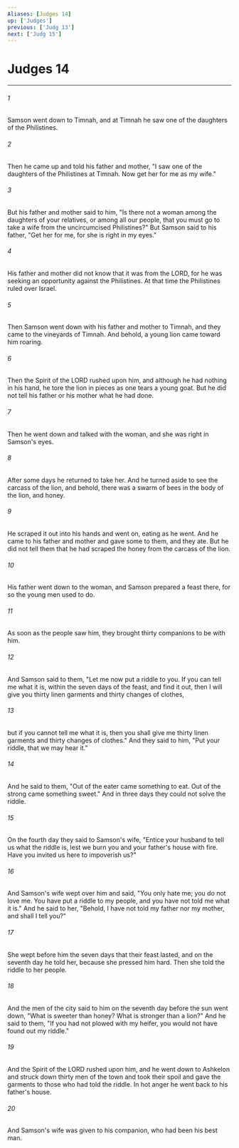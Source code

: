 ```yaml
---
Aliases: [Judges 14]
up: ['Judges']
previous: ['Judg 13']
next: ['Judg 15']
---
```

# Judges 14
***



###### 1 
Samson went down to Timnah, and at Timnah he saw one of the daughters of the Philistines. 

###### 2 
Then he came up and told his father and mother, "I saw one of the daughters of the Philistines at Timnah. Now get her for me as my wife." 

###### 3 
But his father and mother said to him, "Is there not a woman among the daughters of your relatives, or among all our people, that you must go to take a wife from the uncircumcised Philistines?" But Samson said to his father, "Get her for me, for she is right in my eyes." 

###### 4 
His father and mother did not know that it was from the LORD, for he was seeking an opportunity against the Philistines. At that time the Philistines ruled over Israel. 

###### 5 
Then Samson went down with his father and mother to Timnah, and they came to the vineyards of Timnah. And behold, a young lion came toward him roaring. 

###### 6 
Then the Spirit of the LORD rushed upon him, and although he had nothing in his hand, he tore the lion in pieces as one tears a young goat. But he did not tell his father or his mother what he had done. 

###### 7 
Then he went down and talked with the woman, and she was right in Samson's eyes. 

###### 8 
After some days he returned to take her. And he turned aside to see the carcass of the lion, and behold, there was a swarm of bees in the body of the lion, and honey. 

###### 9 
He scraped it out into his hands and went on, eating as he went. And he came to his father and mother and gave some to them, and they ate. But he did not tell them that he had scraped the honey from the carcass of the lion. 

###### 10 
His father went down to the woman, and Samson prepared a feast there, for so the young men used to do. 

###### 11 
As soon as the people saw him, they brought thirty companions to be with him. 

###### 12 
And Samson said to them, "Let me now put a riddle to you. If you can tell me what it is, within the seven days of the feast, and find it out, then I will give you thirty linen garments and thirty changes of clothes, 

###### 13 
but if you cannot tell me what it is, then you shall give me thirty linen garments and thirty changes of clothes." And they said to him, "Put your riddle, that we may hear it." 

###### 14 
And he said to them, "Out of the eater came something to eat. Out of the strong came something sweet." And in three days they could not solve the riddle. 

###### 15 
On the fourth day they said to Samson's wife, "Entice your husband to tell us what the riddle is, lest we burn you and your father's house with fire. Have you invited us here to impoverish us?" 

###### 16 
And Samson's wife wept over him and said, "You only hate me; you do not love me. You have put a riddle to my people, and you have not told me what it is." And he said to her, "Behold, I have not told my father nor my mother, and shall I tell you?" 

###### 17 
She wept before him the seven days that their feast lasted, and on the seventh day he told her, because she pressed him hard. Then she told the riddle to her people. 

###### 18 
And the men of the city said to him on the seventh day before the sun went down, "What is sweeter than honey? What is stronger than a lion?" And he said to them, "If you had not plowed with my heifer, you would not have found out my riddle." 

###### 19 
And the Spirit of the LORD rushed upon him, and he went down to Ashkelon and struck down thirty men of the town and took their spoil and gave the garments to those who had told the riddle. In hot anger he went back to his father's house. 

###### 20 
And Samson's wife was given to his companion, who had been his best man.
